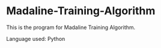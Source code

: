 # Madaline-Training-Algorithm

This is the program for Madaline Training Algorithm.

Language used: Python
